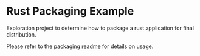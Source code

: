 # Rust Packaging Example

Exploration project to determine how to package a rust application for final distribution.

Please refer to the [packaging readme](packaging/README.md) for details on usage.
